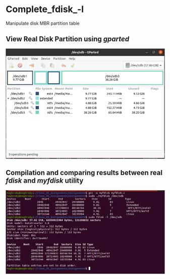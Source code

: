 # Complete_fdisk_-l
Manipulate disk MBR partition table

## View Real Disk Partition using _gparted_

![](/2.png "View Real Disk Partition")

## Compilation and comparing results between real _fdisk_ and _myfdisk_ utility

![](/1.png "comparing results")
